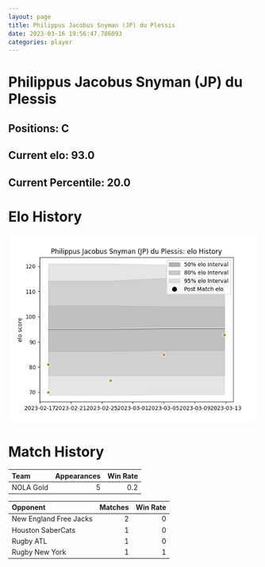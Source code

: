 ```yaml
---  
layout: page  
title: Philippus Jacobus Snyman (JP) du Plessis  
date: 2023-03-16 19:56:47.786093  
categories: player  
---
```

# Philippus Jacobus Snyman (JP) du Plessis

## Positions: C

## Current elo: 93.0

## Current Percentile: 20.0

# Elo History


![elo history](history_PhilippusJacobusSnyman(JP)duPlessis.png)
# Match History


| Team      |   Appearances |   Win Rate |
|:----------|--------------:|-----------:|
| NOLA Gold |             5 |        0.2 |

| Opponent               |   Matches |   Win Rate |
|:-----------------------|----------:|-----------:|
| New England Free Jacks |         2 |          0 |
| Houston SaberCats      |         1 |          0 |
| Rugby ATL              |         1 |          0 |
| Rugby New York         |         1 |          1 |